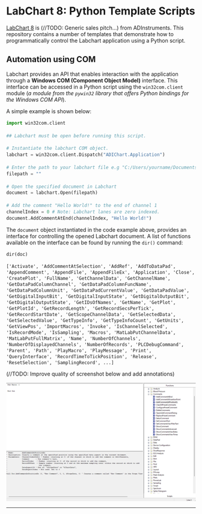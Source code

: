 # LabChart 8: Python Template Scripts

[LabChart 8](https://adi.to/labchart)
is (//TODO: Generic sales pitch...) from
ADInstruments. This repository contains a number of templates that demonstrate
how to programmatically control the Labchart application using a Python script.

<!-- ---

The repository contains:
 + [`stimulator_scripts/`](./stimulator_scripts): Examples of how to use
   LabChart Lightning's scripting capabilities to output custom stimulus
   waveforms.
 + [`table_analyses/`](./table_analyses): Template scripts for various
   programming languages that show how to run statistical analyses on the
   summary data exported from LabChart Lightning. -->



## Automation using COM


Labchart provides an API that enables interaction with the application through a **Windows COM (Component Object Model)** interface. This interface can be accessed in a Python script using the `win32com.client` module (*a module from the `pywin32` library that offers Python bindings for the Windows COM API*).

A simple example is shown below:

```python
import win32com.client

## Labchart must be open before running this script.

# Instantiate the labchart COM object.
labchart = win32com.client.Dispatch("ADIChart.Application") 

# Enter the path to your labchart file e.g "C:/Users/yourname/Documents/your_file.adicht"
filepath = "" 

# Open the specified document in Labchart   
document = labchart.Open(filepath)

# Add the comment "Hello World!" to the end of channel 1
channelIndex = 0 # Note: Labchart lanes are zero indexed. 
document.AddCommentAtEnd(channelIndex, "Hello World!")
```

The `document` object instantiated in the code example above, provides an interface for controlling the opened Labchart document. A list of functions available on the interface can be found by running the `dir()` command:

```
dir(doc)

['Activate', 'AddCommentAtSelection', 'AddRef', 'AddToDataPad', 'AppendComment', 'AppendFile', 'AppendFileEx', 'Application', 'Close', 'CreatePlot', 'FullName', 'GetChannelData', 'GetChannelName', 'GetDataPadColumnChannel', 'GetDataPadColumnFuncName', 'GetDataPadColumnUnit', 'GetDataPadCurrentValue', 'GetDataPadValue', 'GetDigitalInputBit', 'GetDigitalInputState', 'GetDigitalOutputBit', 'GetDigitalOutputState', 'GetIDsOfNames', 'GetName', 'GetPlot', 'GetPlotId', 'GetRecordLength', 'GetRecordSecsPerTick', 'GetRecordStartDate', 'GetScopeChannelData', 'GetSelectedData', 'GetSelectedValue', 'GetTypeInfo', 'GetTypeInfoCount', 'GetUnits', 'GetViewPos', 'ImportMacros', 'Invoke', 'IsChannelSelected', 'IsRecordMode', 'IsSampling', 'Macros', 'MatLabPutChannelData', 'MatLabPutFullMatrix', 'Name', 'NumberOfChannels', 'NumberOfDisplayedChannels', 'NumberOfRecords', 'PLCDebugCommand', 'Parent', 'Path', 'PlayMacro', 'PlayMessage', 'Print', 'QueryInterface', 'RecordTimeToTickPosition', 'Release', 'ResetSelection', 'SamplingRecord', ...]
```



(//TODO: Improve quality of screenshot below and add annotations)

![Example Image](macro_editor.png)





---
